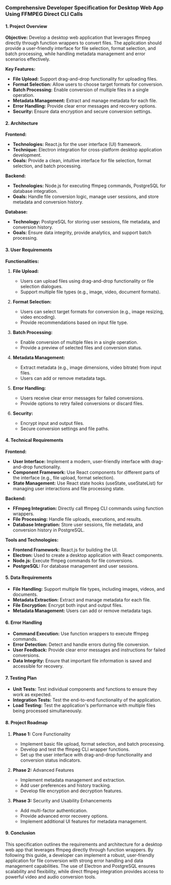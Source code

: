 ### Comprehensive Developer Specification for Desktop Web App Using FFMPEG Direct CLI Calls

#### **1. Project Overview**

**Objective:** Develop a desktop web application that leverages ffmpeg directly through function wrappers to convert files. The application should provide a user-friendly interface for file selection, format selection, and batch processing, while handling metadata management and error scenarios effectively.

**Key Features:**

- **File Upload:** Support drag-and-drop functionality for uploading files.
- **Format Selection:** Allow users to choose target formats for conversion.
- **Batch Processing:** Enable conversion of multiple files in a single operation.
- **Metadata Management:** Extract and manage metadata for each file.
- **Error Handling:** Provide clear error messages and recovery options.
- **Security:** Ensure data encryption and secure conversion settings.

#### **2. Architecture**

**Frontend:**

- **Technologies:** React.js for the user interface (UI) framework.
- **Technique:** Electron integration for cross-platform desktop application development.
- **Goals:** Provide a clean, intuitive interface for file selection, format selection, and batch processing.

**Backend:**

- **Technologies:** Node.js for executing ffmpeg commands, PostgreSQL for database integration.
- **Goals:** Handle file conversion logic, manage user sessions, and store metadata and conversion history.

**Database:**

- **Technology:** PostgreSQL for storing user sessions, file metadata, and conversion history.
- **Goals:** Ensure data integrity, provide analytics, and support batch processing.

#### **3. User Requirements**

**Functionalities:**

1. **File Upload:**

   - Users can upload files using drag-and-drop functionality or file selection dialogues.
   - Support multiple file types (e.g., image, video, document formats).

2. **Format Selection:**

   - Users can select target formats for conversion (e.g., image resizing, video encoding).
   - Provide recommendations based on input file type.

3. **Batch Processing:**

   - Enable conversion of multiple files in a single operation.
   - Provide a preview of selected files and conversion status.

4. **Metadata Management:**

   - Extract metadata (e.g., image dimensions, video bitrate) from input files.
   - Users can add or remove metadata tags.

5. **Error Handling:**

   - Users receive clear error messages for failed conversions.
   - Provide options to retry failed conversions or discard files.

6. **Security:**
   - Encrypt input and output files.
   - Secure conversion settings and file paths.

#### **4. Technical Requirements**

**Frontend:**

- **User Interface:** Implement a modern, user-friendly interface with drag-and-drop functionality.
- **Component Framework:** Use React components for different parts of the interface (e.g., file upload, format selection).
- **State Management:** Use React state hooks (useState, useStateList) for managing user interactions and file processing state.

**Backend:**

- **FFmpeg Integration:** Directly call ffmpeg CLI commands using function wrappers.
- **File Processing:** Handle file uploads, executions, and results.
- **Database Integration:** Store user sessions, file metadata, and conversion history in PostgreSQL.

**Tools and Technologies:**

- **Frontend Framework:** React.js for building the UI.
- **Electron:** Used to create a desktop application with React components.
- **Node.js:** Execute ffmpeg commands for file conversions.
- **PostgreSQL:** For database management and user sessions.

#### **5. Data Requirements**

- **File Handling:** Support multiple file types, including images, videos, and documents.
- **Metadata Extraction:** Extract and manage metadata for each file.
- **File Encryption:** Encrypt both input and output files.
- **Metadata Management:** Users can add or remove metadata tags.

#### **6. Error Handling**

- **Command Execution:** Use function wrappers to execute ffmpeg commands.
- **Error Detection:** Detect and handle errors during file conversion.
- **User Feedback:** Provide clear error messages and instructions for failed conversions.
- **Data Integrity:** Ensure that important file information is saved and accessible for recovery.

#### **7. Testing Plan**

- **Unit Tests:** Test individual components and functions to ensure they work as expected.
- **Integration Tests:** Test the end-to-end functionality of the application.
- **Load Testing:** Test the application's performance with multiple files being processed simultaneously.

#### **8. Project Roadmap**

1. **Phase 1:** Core Functionality

   - Implement basic file upload, format selection, and batch processing.
   - Develop and test the ffmpeg CLI wrapper functions.
   - Set up the user interface with drag-and-drop functionality and conversion status indicators.

2. **Phase 2:** Advanced Features

   - Implement metadata management and extraction.
   - Add user preferences and history tracking.
   - Develop file encryption and decryption features.

3. **Phase 3:** Security and Usability Enhancements
   - Add multi-factor authentication.
   - Provide advanced error recovery options.
   - Implement additional UI features for metadata management.

#### **9. Conclusion**

This specification outlines the requirements and architecture for a desktop web app that leverages ffmpeg directly through function wrappers. By following this guide, a developer can implement a robust, user-friendly application for file conversion with strong error handling and data management capabilities. The use of Electron and PostgreSQL ensures scalability and flexibility, while direct ffmpeg integration provides access to powerful video and audio conversion tools.

